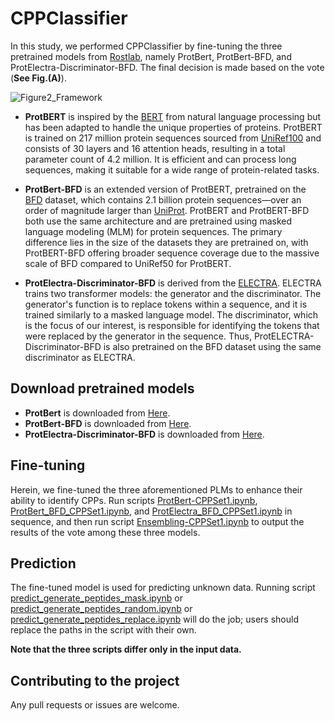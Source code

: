 # CPPClassifier
In this study, we performed CPPClassifier by fine-tuning the three pretrained models from [Rostlab](https://huggingface.co/Rostlab), namely ProtBert, ProtBert-BFD, and ProtElectra-Discriminator-BFD. The final decision is made based on the vote (**See Fig.(A)**).

![Figure2_Framework](https://github.com/user-attachments/assets/ab8cbdf5-6f4d-42de-bdcd-4913b120448e)

- **ProtBERT** is inspired by the [BERT](https://arxiv.org/pdf/1810.04805) from natural language processing but has been adapted to handle the unique properties of proteins. ProtBERT is trained on 217 million protein sequences sourced from [UniRef100](https://www.uniprot.org/help/downloads) and consists of 30 layers and 16 attention heads, resulting in a total parameter count of 4.2 million. It is efficient and can process long sequences, making it suitable for a wide range of protein-related tasks.
  
- **ProtBert-BFD** is an extended version of ProtBERT, pretrained on the [BFD](https://bfd.mmseqs.com/) dataset, which contains 2.1 billion protein sequences—over an order of magnitude larger than [UniProt](https://www.uniprot.org/). ProtBERT and ProtBERT-BFD both use the same architecture and are pretrained using masked language modeling (MLM) for protein sequences. The primary difference lies in the size of the datasets they are pretrained on, with ProtBERT-BFD offering broader sequence coverage due to the massive scale of BFD compared to UniRef50 for ProtBERT.
  
- **ProtElectra-Discriminator-BFD** is derived from the [ELECTRA](https://arxiv.org/pdf/2003.10555). ELECTRA trains two transformer models: the generator and the discriminator. The generator's function is to replace tokens within a sequence, and it is trained similarly to a masked language model. The discriminator, which is the focus of our interest, is responsible for identifying the tokens that were replaced by the generator in the sequence. Thus, ProtELECTRA-Discriminator-BFD is also pretrained on the BFD dataset using the same discriminator as ELECTRA.

## Download pretrained models
-  **ProtBert** is downloaded from [Here](https://huggingface.co/Rostlab/prot_bert).
-  **ProtBert-BFD** is downloaded from [Here](https://huggingface.co/Rostlab/prot_bert_bfd).
-  **ProtElectra-Discriminator-BFD** is downloaded from [Here](https://huggingface.co/Rostlab/prot_electra_discriminator_bfd).

## Fine-tuning
Herein, we fine-tuned the three aforementioned PLMs to enhance their ability to identify CPPs. Run scripts [ProtBert-CPPSet1.ipynb](https://github.com/QiufenChen/CPPCGM/blob/main/CPPClassifier/ProtBert-CPPSet1.ipynb), [ProtBert_BFD_CPPSet1.ipynb](https://github.com/QiufenChen/CPPCGM/blob/main/CPPClassifier/ProtBert_BFD_CPPSet1.ipynb), and [ProtElectra_BFD_CPPSet1.ipynb](https://github.com/QiufenChen/CPPCGM/blob/main/CPPClassifier/ProtElectra_BFD_CPPSet1.ipynb) in sequence, and then run script [Ensembling-CPPSet1.ipynb](https://github.com/QiufenChen/CPPCGM/blob/main/CPPClassifier/Ensembling-CPPSet1.ipynb) to output the results of the vote among these three models.

## Prediction
The fine-tuned model is used for predicting unknown data. Running script [predict_generate_peptides_mask.ipynb](https://github.com/QiufenChen/CPPCGM/blob/main/CPPClassifier/predict_generate_peptides_mask.ipynb) or [predict_generate_peptides_random.ipynb](https://github.com/QiufenChen/CPPCGM/blob/main/CPPClassifier/predict_generate_peptides_random.ipynb) or [predict_generate_peptides_replace.ipynb](https://github.com/QiufenChen/CPPCGM/blob/main/CPPClassifier/predict_generate_peptides_replace.ipynb) will do the job; users should replace the paths in the script with their own.

**Note that the three scripts differ only in the input data.**

## Contributing to the project
Any pull requests or issues are welcome.





